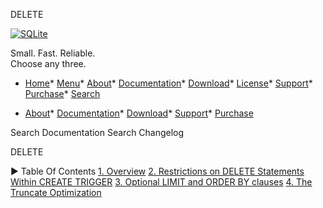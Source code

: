 




DELETE




[![SQLite](images/sqlite370_banner.gif)](index.html)


Small. Fast. Reliable.  
Choose any three.


* [Home](index.html)* [Menu](javascript:void(0))* [About](about.html)* [Documentation](docs.html)* [Download](download.html)* [License](copyright.html)* [Support](support.html)* [Purchase](prosupport.html)* [Search](javascript:void(0))




* [About](about.html)* [Documentation](docs.html)* [Download](download.html)* [Support](support.html)* [Purchase](prosupport.html)






Search Documentation
Search Changelog










DELETE


►
Table Of Contents
[1\. Overview](#overview)
[2\. Restrictions on DELETE Statements Within CREATE TRIGGER](#restrictions_on_delete_statements_within_create_trigger)
[3\. Optional LIMIT and ORDER BY clauses](#optional_limit_and_order_by_clauses)
[4\. The Truncate Optimization](#the_truncate_optimization)




